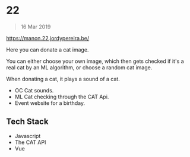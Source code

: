 # 22

>16 Mar 2019

https://manon.22.jordypereira.be/

Here you can donate a cat image.

You can either choose your own image, which then gets checked if it's a real cat by an ML algorithm, or choose a random cat image.

When donating a cat, it plays a sound of a cat.


+ OC Cat sounds.
+ ML Cat checking through the CAT Api.
+ Event website for a birthday.

## Tech Stack
- Javascript
- The CAT API 
- Vue
